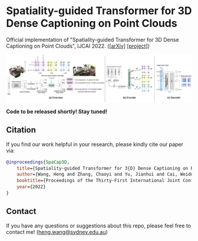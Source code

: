 # Spatiality-guided Transformer for 3D Dense Captioning on Point Clouds

Official implementation of "Spatiality-guided Transformer for 3D Dense Captioning on Point Clouds", IJCAI 2022. ([[arXiv]](https://arxiv.org/abs/2204.10688) [[project]](https://spacap3d.github.io/))

![teaser](docs/teaser.jpg)

**Code to be released shortly! Stay tuned!**

## Citation
If you find our work helpful in your research, please kindly cite our paper via:
```bibtex
@inproceedings{SpaCap3D,
    title={Spatiality-guided Transformer for 3{D} Dense Captioning on Point Clouds},
    author={Wang, Heng and Zhang, Chaoyi and Yu, Jianhui and Cai, Weidong},
    booktitle={Proceedings of the Thirty-First International Joint Conference on Artificial Intelligence, {IJCAI-22}},
    year={2022}
}
```

## Contact
If you have any questions or suggestions about this repo, please feel free to contact me! ([heng.wang@sydney.edu.au](heng.wang@sydney.edu.au))

